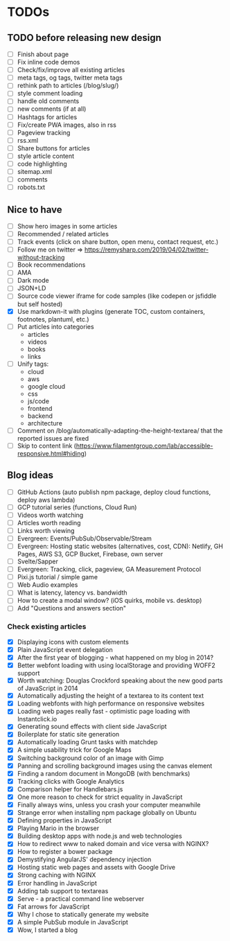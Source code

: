 # TODOs

## TODO before releasing new design

- [ ] Finish about page
- [ ] Fix inline code demos
- [ ] Check/fix/improve all existing articles
- [ ] meta tags, og tags, twitter meta tags
- [ ] rethink path to articles (/blog/slug/)
- [ ] style comment loading
- [ ] handle old comments
- [ ] new comments (if at all)
- [ ] Hashtags for articles
- [ ] Fix/create PWA images, also in rss
- [ ] Pageview tracking
- [ ] rss.xml
- [ ] Share buttons for articles
- [ ] style article content
- [ ] code highlighting
- [ ] sitemap.xml
- [ ] comments
- [ ] robots.txt

## Nice to have

- [ ] Show hero images in some articles
- [ ] Recommended / related articles
- [ ] Track events (click on share button, open menu, contact request, etc.)
- [ ] Follow me on twitter => https://remysharp.com/2019/04/02/twitter-without-tracking
- [ ] Book recommendations
- [ ] AMA
- [ ] Dark mode
- [ ] JSON+LD
- [ ] Source code viewer iframe for code samples (like codepen or jsfiddle but self hosted)
- [x] Use markdown-it with plugins (generate TOC, custom containers, footnotes, plantuml, etc.)
- [ ] Put articles into categories
  - articles
  - videos
  - books
  - links
- [ ] Unify tags:
  - cloud
  - aws
  - google cloud
  - css
  - js/code
  - frontend
  - backend
  - architecture
- [ ] Comment on /blog/automatically-adapting-the-height-textarea/ that the reported issues are fixed
- [ ] Skip to content link (https://www.filamentgroup.com/lab/accessible-responsive.html#hiding)

## Blog ideas

- [ ] GitHub Actions (auto publish npm package, deploy cloud functions, deploy aws lambda)
- [ ] GCP tutorial series (functions, Cloud Run)
- [ ] Videos worth watching
- [ ] Articles worth reading
- [ ] Links worth viewing
- [ ] Evergreen: Events/PubSub/Observable/Stream
- [ ] Evergreen: Hosting static websites (alternatives, cost, CDN): Netlify, GH Pages, AWS S3, GCP Bucket, Firebase, own server
- [ ] Svelte/Sapper
- [ ] Evergreen: Tracking, click, pageview, GA Measurement Protocol
- [ ] Pixi.js tutorial / simple game
- [ ] Web Audio examples
- [ ] What is latency, latency vs. bandwidth
- [ ] How to create a modal window? (iOS quirks, mobile vs. desktop)
- [ ] Add "Questions and answers section"

### Check existing articles

- [x] Displaying icons with custom elements
- [x] Plain JavaScript event delegation
- [x] After the first year of blogging - what happened on my blog in 2014?
- [x] Better webfont loading with using localStorage and providing WOFF2 support
- [x] Worth watching: Douglas Crockford speaking about the new good parts of JavaScript in 2014
- [x] Automatically adjusting the height of a textarea to its content text
- [x] Loading webfonts with high performance on responsive websites
- [x] Loading web pages really fast - optimistic page loading with Instantclick.io
- [x] Generating sound effects with client side JavaScript
- [x] Boilerplate for static site generation
- [x] Automatically loading Grunt tasks with matchdep
- [x] A simple usability trick for Google Maps
- [x] Switching background color of an image with Gimp
- [x] Panning and scrolling background images using the canvas element
- [x] Finding a random document in MongoDB (with benchmarks)
- [x] Tracking clicks with Google Analytics
- [x] Comparison helper for Handlebars.js
- [x] One more reason to check for strict equality in JavaScript
- [x] Finally always wins, unless you crash your computer meanwhile
- [x] Strange error when installing npm package globally on Ubuntu
- [x] Defining properties in JavaScript
- [x] Playing Mario in the browser
- [x] Building desktop apps with node.js and web technologies
- [x] How to redirect www to naked domain and vice versa with NGINX?
- [x] How to register a bower package
- [x] Demystifying AngularJS' dependency injection
- [x] Hosting static web pages and assets with Google Drive
- [x] Strong caching with NGINX
- [x] Error handling in JavaScript
- [x] Adding tab support to textareas
- [x] Serve - a practical command line webserver
- [x] Fat arrows for JavaScript
- [x] Why I chose to statically generate my website
- [x] A simple PubSub module in JavaScript
- [x] Wow, I started a blog
